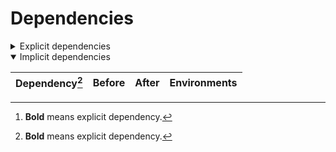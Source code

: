 # Dependencies

<details>
<summary>Explicit dependencies</summary>

|Dependency[^1]|Before|After|Environments|
|-|-|-|-|
|[**setuptools**](https://pypi.org/project/setuptools)|74.1.3|75.6.0|*all envs* on osx-arm64|
|[**polars**](https://prefix.dev/channels/conda-forge/packages/polars)|1.15.0|1.16.0|*all envs* on osx-arm64|
|**pkg**|0.23.0|0.23.0|*all envs* on linux-64|
|[**private-package**](https://prefix.dev/channels/setup-pixi-test/packages/private-package)|0.0.1|0.0.1|*all envs* on osx-arm64|
|**my-package**|py313hc743ca1_0|py313hc743ca1_1|*all envs* on osx-arm64|

</details>

<details open>
<summary>Implicit dependencies</summary>

|Dependency[^1]|Before|After|Environments|
|-|-|-|-|


</details>

[^1]: **Bold** means explicit dependency.
[^2]: Dependency got downgraded.
